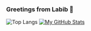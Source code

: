 ### Greetings from Labib 👋

<!--
**labib147/labib147** is a ✨ _special_ ✨ repository because its `README.md` (this file) appears on your GitHub profile.

Here are some ideas to get you started:

- 🔭 I’m currently working on ...
- 🌱 I’m currently learning ...
- 👯 I’m looking to collaborate on ...
- 🤔 I’m looking for help with ...
- 💬 Ask me about ...
- 📫 How to reach me: ...
- 😄 Pronouns: ...
- ⚡ Fun fact: ...
-->

![Top Langs](https://github-readme-stats.vercel.app/api/top-langs/?username=labib147&layout=compact&langs_count=10&theme=tokyonight)
[![My GitHub Stats](https://github-readme-stats.vercel.app/api/?username=labib147&layout=compact&count_private=false&theme=tokyonight&showicons=false)]()



<!--
![](https://github-readme-stats.vercel.app/api?username=labib147&theme=light&hide_border=false&include_all_commits=true&count_private=true)
![](https://github-readme-streak-stats.herokuapp.com/?user=labib147&theme=light&hide_border=false)<br/>
![](https://github-readme-stats.vercel.app/api/top-langs/?username=labib147&theme=light&hide_border=false&include_all_commits=true&count_private=true&layout=compact)

[![My GitHub Language Stats](https://github-readme-stats.vercel.app/api/top-langs/?username=labib147&langs_count=5&theme=tokyonight)]()

[![Top Langs](https://github-readme-stats.vercel.app/api/top-langs/?username=labib147&layout=compact&hide=jupyter%20notebook&langs_count=20&theme=tokyonight)]
<br>

[![trophy](https://github-profile-trophy.vercel.app/?username=labib147&margin-w=8)](https://github.com/ryo-ma/github-profile-trophy)

<br>
-->
